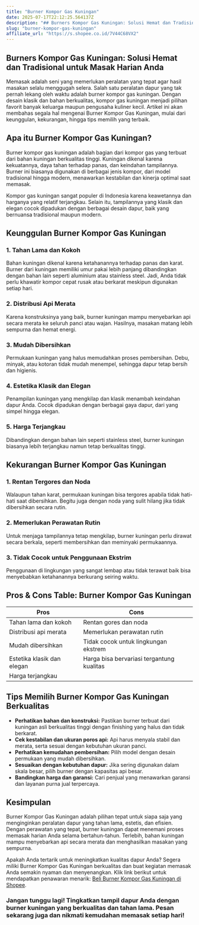 ```yaml
---
title: "Burner Kompor Gas Kuningan"
date: 2025-07-17T22:12:25.564137Z
description: "## Burners Kompor Gas Kuningan: Solusi Hemat dan Tradisional untuk Masak Harian Anda..."
slug: "burner-kompor-gas-kuningan"
affiliate_url: "https://s.shopee.co.id/7V44C68VX2"
---
```

## Burners Kompor Gas Kuningan: Solusi Hemat dan Tradisional untuk Masak Harian Anda

Memasak adalah seni yang memerlukan peralatan yang tepat agar hasil masakan selalu menggugah selera. Salah satu peralatan dapur yang tak pernah lekang oleh waktu adalah burner kompor gas kuningan. Dengan desain klasik dan bahan berkualitas, kompor gas kuningan menjadi pilihan favorit banyak keluarga maupun pengusaha kuliner kecil. Artikel ini akan membahas segala hal mengenai Burner Kompor Gas Kuningan, mulai dari keunggulan, kekurangan, hingga tips memilih yang terbaik.

## Apa itu Burner Kompor Gas Kuningan?

Burner kompor gas kuningan adalah bagian dari kompor gas yang terbuat dari bahan kuningan berkualitas tinggi. Kuningan dikenal karena kekuatannya, daya tahan terhadap panas, dan keindahan tampilannya. Burner ini biasanya digunakan di berbagai jenis kompor, dari model tradisional hingga modern, menawarkan kestabilan dan kinerja optimal saat memasak.

Kompor gas kuningan sangat populer di Indonesia karena keawetannya dan harganya yang relatif terjangkau. Selain itu, tampilannya yang klasik dan elegan cocok dipadukan dengan berbagai desain dapur, baik yang bernuansa tradisional maupun modern.

## Keunggulan Burner Kompor Gas Kuningan

### 1. Tahan Lama dan Kokoh
Bahan kuningan dikenal karena ketahanannya terhadap panas dan karat. Burner dari kuningan memiliki umur pakai lebih panjang dibandingkan dengan bahan lain seperti aluminium atau stainless steel. Jadi, Anda tidak perlu khawatir kompor cepat rusak atau berkarat meskipun digunakan setiap hari.

### 2. Distribusi Api Merata
Karena konstruksinya yang baik, burner kuningan mampu menyebarkan api secara merata ke seluruh panci atau wajan. Hasilnya, masakan matang lebih sempurna dan hemat energi.

### 3. Mudah Dibersihkan
Permukaan kuningan yang halus memudahkan proses pembersihan. Debu, minyak, atau kotoran tidak mudah menempel, sehingga dapur tetap bersih dan higienis.

### 4. Estetika Klasik dan Elegan
Penampilan kuningan yang mengkilap dan klasik menambah keindahan dapur Anda. Cocok dipadukan dengan berbagai gaya dapur, dari yang simpel hingga elegan.

### 5. Harga Terjangkau
Dibandingkan dengan bahan lain seperti stainless steel, burner kuningan biasanya lebih terjangkau namun tetap berkualitas tinggi.

## Kekurangan Burner Kompor Gas Kuningan

### 1. Rentan Tergores dan Noda
Walaupun tahan karat, permukaan kuningan bisa tergores apabila tidak hati-hati saat dibersihkan. Begitu juga dengan noda yang sulit hilang jika tidak dibersihkan secara rutin.

### 2. Memerlukan Perawatan Rutin
Untuk menjaga tampilannya tetap mengkilap, burner kuningan perlu dirawat secara berkala, seperti membersihkan dan meminyaki permukaannya.

### 3. Tidak Cocok untuk Penggunaan Ekstrim
Penggunaan di lingkungan yang sangat lembap atau tidak terawat baik bisa menyebabkan ketahanannya berkurang seiring waktu.

## Pros & Cons Table: Burner Kompor Gas Kuningan

| **Pros** | **Cons** |
| --- | --- |
| Tahan lama dan kokoh | Rentan gores dan noda |
| Distribusi api merata | Memerlukan perawatan rutin |
| Mudah dibersihkan | Tidak cocok untuk lingkungan ekstrem |
| Estetika klasik dan elegan | Harga bisa bervariasi tergantung kualitas |
| Harga terjangkau |  |

## Tips Memilih Burner Kompor Gas Kuningan Berkualitas

- **Perhatikan bahan dan konstruksi:** Pastikan burner terbuat dari kuningan asli berkualitas tinggi dengan finishing yang halus dan tidak berkarat.
- **Cek kestabilan dan ukuran poros api:** Api harus menyala stabil dan merata, serta sesuai dengan kebutuhan ukuran panci.
- **Perhatikan kemudahan pembersihan:** Pilih model dengan desain permukaan yang mudah dibersihkan.
- **Sesuaikan dengan kebutuhan dapur:** Jika sering digunakan dalam skala besar, pilih burner dengan kapasitas api besar.
- **Bandingkan harga dan garansi:** Cari penjual yang menawarkan garansi dan layanan purna jual terpercaya.

## Kesimpulan

Burner Kompor Gas Kuningan adalah pilihan tepat untuk siapa saja yang menginginkan peralatan dapur yang tahan lama, estetis, dan efisien. Dengan perawatan yang tepat, burner kuningan dapat menemani proses memasak harian Anda selama bertahun-tahun. Terlebih, bahan kuningan mampu menyebarkan api secara merata dan menghasilkan masakan yang sempurna.

Apakah Anda tertarik untuk meningkatkan kualitas dapur Anda? Segera miliki Burner Kompor Gas Kuningan berkualitas dan buat kegiatan memasak Anda semakin nyaman dan menyenangkan. Klik link berikut untuk mendapatkan penawaran menarik: [Beli Burner Kompor Gas Kuningan di Shopee](https://s.shopee.co.id/7V44C68VX2).

### Jangan tunggu lagi! Tingkatkan tampil dapur Anda dengan burner kuningan yang berkualitas dan tahan lama. Pesan sekarang juga dan nikmati kemudahan memasak setiap hari!